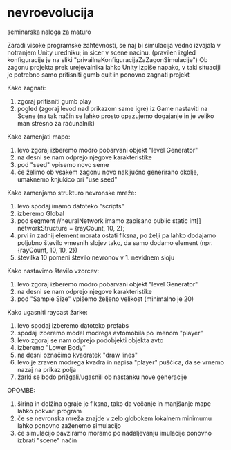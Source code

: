 # nevroevolucija
 seminarska naloga za maturo

Zaradi visoke programske zahtevnosti, se naj bi simulacija vedno izvajala v notranjem Unity uredniku; in sicer v scene nacinu.
(pravilen izgled konfiguracije je na sliki "privailnaKonfiguracijaZaZagonSimulacije")
Ob zagonu projekta prek urejevalnika lahko Unity izpiše napako, v taki situaciji je potrebno samo pritisniti gumb quit in ponovno zagnati projekt

Kako zagnati:
 1. zgoraj pritisniti gumb play
 2. pogled (zgoraj levod nad prikazom same igre) iz Game nastaviti na Scene (na tak način se lahko prosto opazujemo dogajanje in je veliko man stresno za računalnik)

 Kako zamenjati mapo:
 1. levo zgoraj izberemo modro pobarvani objekt "level Generator"
 2. na desni se nam odprejo njegove karakteristike
 3. pod "seed" vpisemo novo seme
 4. če želimo ob vsakem zagonu novo naključno generirano okolje, umaknemo knjukico pri "use seed"

Kako zamenjamo strukturo nevronske mreže:
1. levo spodaj imamo datoteko "scripts"
2. izberemo Global
3. pod segment //neuralNetwork imamo zapisano  public static int[] networkStructure = {rayCount, 10, 2};
4. prvi in zadnij element morata ostati fiksna, po želji pa lahko dodajamo poljubno število vmesnih slojev tako, da samo dodamo element (npr. {rayCount, 10, 10, 2})
5. številka 10 pomeni število nevronov v 1. nevidnem sloju

Kako nastavimo število vzorcev:
 1. levo zgoraj izberemo modro pobarvani objekt "level Generator"
 2. na desni se nam odprejo njegove karakteristike
 3. pod "Sample Size" vpišemo željeno velikost (minimalno je 20)


Kako ugasniti raycast žarke:
 1. levo spodaj izberemo datoteko prefabs
 2. spodaj izberemo model modrega avtomobila po imenom "player"
 3. levo zgoraj se nam odprejo podobjekti objekta avto
 4. izberemo "Lower Body"
 5. na desni označimo kvadratek "draw lines"
 6. levo je zraven modrega kvadra in napisa "player" puščica, da se vrnemo nazaj na prikaz polja
 7. žarki se bodo prižgali/ugasnili ob nastanku nove generacije


OPOMBE:
 1. širina in dolžina ograje je fiksna, tako da večanje in manjšanje mape lahko pokvari program
 2. če se nevronska mreža znajde v zelo globokem lokalnem minimumu lahko ponovno zaženemo simulacijo
 3. če simulacijo pavziramo moramo po nadaljevanju imulacije ponovno izbrati "scene" način

